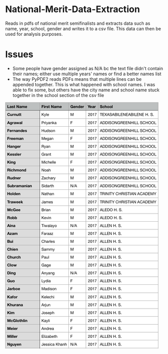 # National-Merit-Data-Extraction
Reads in pdfs of national merit semifinalists and extracts data such as name, year, school, gender and writes it to a csv file. This data can then be used for analysis purposes.

# Issues
- Some people have gender assigned as N/A bc the text file didn't contain their names; either use multiple years' names or find a better names list
- The way PyPDF2 reads PDFs means that multiple lines can be appended together. This is what happened with school names. I was able to fix some, but others have the city name and school name stuck together in the school section of the csv file

![Image description](national_merit.png)
